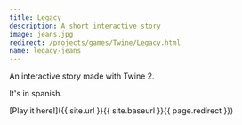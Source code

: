 ```yaml
---
title: Legacy
description: A short interactive story
image: jeans.jpg
redirect: /projects/games/Twine/Legacy.html
name: legacy-jeans
---
```


An interactive story made with Twine 2.

It's in spanish.

[Play it here!]({{ site.url }}{{ site.baseurl }}{{ page.redirect }})
